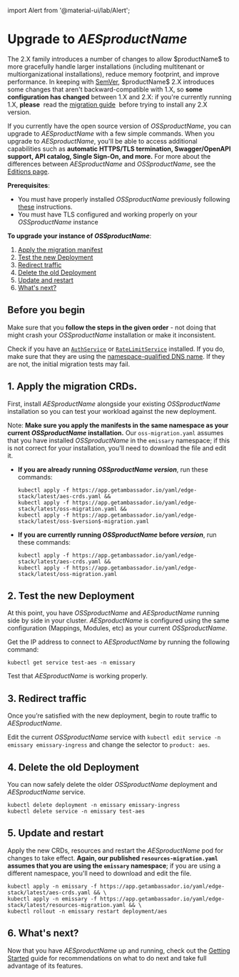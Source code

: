 import Alert from '@material-ui/lab/Alert';

# Upgrade to $AESproductName$

<Alert severity="info">
  The 2.X family introduces a number of changes to allow $productName$ to more gracefully handle
  larger installations (including multitenant or multiorganizational installations), reduce 
  memory footprint, and improve performance. In keeping with <a href="https://semver.org">SemVer</a>,
  $productName$ 2.X introduces some changes that aren't backward-compatible with 1.X, so <b>some
  configuration has changed</b> between 1.X and 2.X: if you're currently running 1.X, <b>please</b>&nbsp;
  read the <a href="/docs/emissary/latest/topics/install/migrate-to-version-2/">migration guide</a>&nbsp;
  before trying to install any 2.X version.<br/>
</Alert>

If you currently have the open source version of $OSSproductName$, you can upgrade to $AESproductName$ with a few simple commands. When you upgrade to $AESproductName$, you'll be able to access additional capabilities such as **automatic HTTPS/TLS termination, Swagger/OpenAPI support, API catalog, Single Sign-On, and more.** For more about the differences between $AESproductName$ and $OSSproductName$, see the [Editions page](/editions).

**Prerequisites**:

* You must have properly installed $OSSproductName$ previously following [these](/docs/emissary/$docsVersion$/topics/install) instructions.
* You must have TLS configured and working properly on your $OSSproductName$ instance

**To upgrade your instance of $OSSproductName$**:

1. [Apply the migration manifest](#1-apply-the-migration-manifest)
2. [Test the new Deployment](#2-test-the-new-deployment)
3. [Redirect traffic](#3-redirect-traffic)
4. [Delete the old Deployment](#4-delete-the-old-deployment)
5. [Update and restart](#5-update-and-restart)
6. [What's next?](#6-whats-next)

## Before you begin

Make sure that you **follow the steps in the given order** - not doing that might crash your $OSSproductName$ installation or make it inconsistent.

Check if you have an [`AuthService`](../../running/services/auth-service) or
[`RateLimitService`](../../running/services/rate-limit-service) installed. If
you do, make sure that they are using the [namespace-qualified DNS name](https://kubernetes.io/docs/concepts/services-networking/dns-pod-service/#namespaces-of-services).
If they are not, the initial migration tests may fail.

## 1. Apply the migration CRDs.

First, install $AESproductName$ alongside your existing $OSSproductName$ installation so you can test your workload against the new deployment.

Note: **Make sure you apply the manifests in the same namespace as your current $OSSproductName$ installation.**
Our `oss-migration.yaml` assumes that you have installed $OSSproductName$ in the `emissary` namespace; if this is
not correct for your installation, you'll need to download the file and edit it.

- **If you are already running $OSSproductName$ $version$**, run these commands:

   ```
   kubectl apply -f https://app.getambassador.io/yaml/edge-stack/latest/aes-crds.yaml &&
   kubectl apply -f https://app.getambassador.io/yaml/edge-stack/latest/oss-migration.yaml &&
   kubectl apply -f https://app.getambassador.io/yaml/edge-stack/latest/oss-$version$-migration.yaml
   ```

- **If you are currently running $OSSproductName$ before $version$**, run these commands:

   ```
   kubectl apply -f https://app.getambassador.io/yaml/edge-stack/latest/aes-crds.yaml &&
   kubectl apply -f https://app.getambassador.io/yaml/edge-stack/latest/oss-migration.yaml
   ```

## 2. Test the new Deployment

At this point, you have $OSSproductName$ and $AESproductName$ running side by side in your cluster. $AESproductName$ is configured using the same configuration (Mappings, Modules, etc) as your current $OSSproductName$.

Get the IP address to connect to $AESproductName$ by running the following command:

```
kubectl get service test-aes -n emissary
```

Test that $AESproductName$ is working properly.

## 3. Redirect traffic

Once you’re satisfied with the new deployment, begin to route traffic to $AESproductName$.

Edit the current $OSSproductName$ service with `kubectl edit service -n emissary emissary-ingress` and change the selector to `product: aes`.

## 4. Delete the old Deployment

You can now safely delete the older $OSSproductName$ deployment and $AESproductName$ service.

```
kubectl delete deployment -n emissary emissary-ingress
kubectl delete service -n emissary test-aes
```

## 5. Update and restart

Apply the new CRDs, resources and restart the $AESproductName$ pod for changes to take effect. **Again, our published `resources-migration.yaml` assumes that you are using the `emissary` namespace**; if you are using a different namespace, you'll need to download and edit the file.

```
kubectl apply -n emissary -f https://app.getambassador.io/yaml/edge-stack/latest/aes-crds.yaml && \
kubectl apply -n emissary -f https://app.getambassador.io/yaml/edge-stack/latest/resources-migration.yaml && \
kubectl rollout -n emissary restart deployment/aes
```

## 6. What's next?

Now that you have $AESproductName$ up and running, check out the [Getting Started](../../../../../edge-stack/latest/tutorials/getting-started) guide for recommendations on what to do next and take full advantage of its features.

